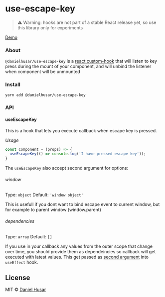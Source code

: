 # use-escape-key

> ⚠️ Warning: hooks are not part of a stable React release yet, so use this library only for experiments

[Demo](https://codesandbox.io/s/3v0kkjx315)

### About

`@danielhusar/use-escape-key` is a [react custom-hook](https://reactjs.org/docs/hooks-custom.html) that will listen to key press during the mount of your component, and will unbind the listener when component will be unmounted

### Install

```bash
yarn add @danielhusar/use-escape-key
```

### API

#### useEscapeKey

This is a hook that lets you execute callback when escape key is pressed.

_Usage_

```jsx
const Component = (props) => {
  useEscapeKey(() => console.log('I have pressed escape key'));
}
```

The `useEscapeKey` also accept second argument for options:
###### window

Type: `object`
Default: `'window object'`

This is usefull if you dont want to bind escape event to current window, but for example to parent window (window.parent)

###### dependencies

Type: `array`
Default: `[]`

If you use in your callback any values from the outer scope that change over time, you should provide them as dependeincies so callback will get executed with latest values. This get passed as [second argument](https://reactjs.org/docs/hooks-effect.html#tip-optimizing-performance-by-skipping-effects) into `useEffect` hook.

## License

MIT © [Daniel Husar](https://github.com/danielhusar)
